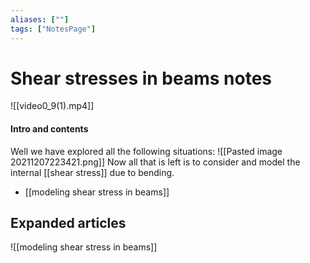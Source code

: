 ```yaml
---
aliases: [""]
tags: ["NotesPage"]
---
```


# Shear stresses in beams notes
![[video0_9(1).mp4]]

#### Intro and contents
Well we have explored all the following situations:
![[Pasted image 20211207223421.png]]
Now all that is left is to consider and model the internal [[shear stress]] due to bending.

- [[modeling shear stress in beams]]


## Expanded articles

![[modeling shear stress in beams]]

